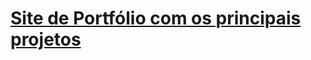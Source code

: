# <a href="https://ramoncintas.github.io/" target="_blank">Site de Portfólio com os principais projetos</a>
